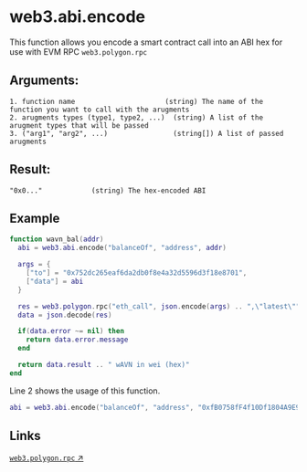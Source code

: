 # web3.abi.encode

This function allows you encode a smart contract call into an ABI hex for use with EVM RPC `web3.polygon.rpc`

## Arguments:
```
1. function name                      (string) The name of the function you want to call with the arugments
2. arugments types (type1, type2, ...)  (string) A list of the arugment types that will be passed
3. ("arg1", "arg2", ...)                (string[]) A list of passed arugments
```

## Result:
```
"0x0..."            (string) The hex-encoded ABI
```

## Example
```lua
function wavn_bal(addr)
  abi = web3.abi.encode("balanceOf", "address", addr)

  args = {
    ["to"] = "0x752dc265eaf6da2db0f8e4a32d5596d3f18e8701",
    ["data"] = abi
  }

  res = web3.polygon.rpc("eth_call", json.encode(args) .. ",\"latest\"")
  data = json.decode(res)

  if(data.error ~= nil) then
    return data.error.message
  end

  return data.result .. " wAVN in wei (hex)"
end
```

Line 2 shows the usage of this function.
```lua
abi = web3.abi.encode("balanceOf", "address", "0xfB0758fF4f10Df1804A9E9EB70383af12fC9a358")
```

## Links

[`web3.polygon.rpc` ↗](../polygon/rpc.md) 
